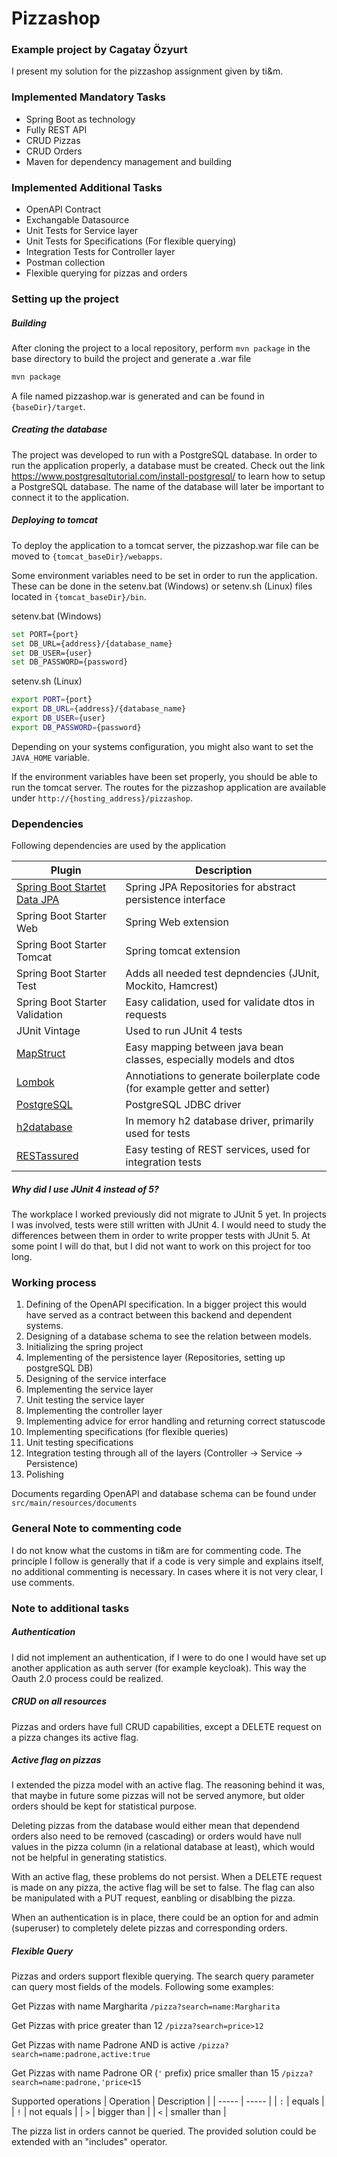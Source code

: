 # Pizzashop
### Example project by Cagatay Özyurt


I present my solution for the pizzashop assignment given by ti&m.

### Implemented Mandatory Tasks

- Spring Boot as technology
- Fully REST API
- CRUD Pizzas
- CRUD Orders
- Maven for dependency management and building

### Implemented Additional Tasks

- OpenAPI Contract
- Exchangable Datasource
- Unit Tests for Service layer
- Unit Tests for Specifications (For flexible querying)
- Integration Tests for Controller layer
- Postman collection
- Flexible querying for pizzas and orders

### Setting up the project
##### Building
After cloning the project to a local repository, perform `mvn package` in the base directory to build the project and generate a .war file

```sh
mvn package
```

A file named pizzashop.war is generated and can be found in `{baseDir}/target`.

##### Creating the database
The project was developed to run with a PostgreSQL database. In order to run the application properly, a database must be created.
Check out the link https://www.postgresqltutorial.com/install-postgresql/ to learn how to setup a PostgreSQL database. The name of the database will later be important to connect it to the application.


##### Deploying to tomcat
To deploy the application to a tomcat server, the pizzashop.war file can be moved to `{tomcat_baseDir}/webapps`.

Some environment variables need to be set in order to run the application. These can be done in the setenv.bat (Windows) or setenv.sh (Linux) files located in `{tomcat_baseDir}/bin`.

setenv.bat (Windows)
```sh
set PORT={port}
set DB_URL={address}/{database_name}
set DB_USER={user}
set DB_PASSWORD={password}
```

setenv.sh (Linux)
```sh
export PORT={port}
export DB_URL={address}/{database_name}
export DB_USER={user}
export DB_PASSWORD={password}
```

Depending on your systems configuration, you might also want to set the `JAVA_HOME` variable.

If the environment variables have been set properly, you should be able to run the tomcat server. The routes for the pizzashop application are available under `http://{hosting_address}/pizzashop`. 


### Dependencies

Following dependencies are used by the application

| Plugin  | Description
| ------ | ------ |
| [Spring Boot Startet Data JPA](https://spring.io/projects/spring-data-jpa) | Spring JPA Repositories for abstract persistence interface|
| Spring Boot Starter Web | Spring Web extension |
| Spring Boot Starter Tomcat | Spring tomcat extension  |
| Spring Boot Starter Test | Adds all needed test depndencies (JUnit, Mockito, Hamcrest) |
| Spring Boot Starter Validation | Easy calidation, used for validate dtos in requests |
| JUnit Vintage | Used to run JUnit 4 tests |
| [MapStruct](https://github.com/mapstruct/mapstruct) | Easy mapping between java bean classes, especially models and dtos |
| [Lombok](https://github.com/projectlombok/lombok) | Annotiations to generate boilerplate code (for example getter and setter) |
| [PostgreSQL](https://github.com/pgjdbc/pgjdbc) | PostgreSQL JDBC driver |
| [h2database](https://github.com/h2database/h2database) | In memory h2 database driver, primarily used for tests |
| [RESTassured](https://github.com/rest-assured/rest-assured) | Easy testing of REST services, used for integration tests  |

##### Why did I use JUnit 4 instead of 5?
The workplace I worked previously did not migrate to JUnit 5 yet. In projects I was involved, tests were still written with JUnit 4. I would need to study the differences between them in order to write propper tests with JUnit 5. At some point I will do that, but I did not want to work on this project for too long.

### Working process
1. Defining of the OpenAPI specification. In a bigger project this would have served as a contract between this backend and dependent systems.
2. Designing of a database schema to see the relation between models.
3. Initializing the spring project
4. Implementing of the persistence layer (Repositories, setting up postgreSQL DB)
5. Designing of the service interface
6. Implementing the service layer
7. Unit testing the service layer
8. Implementing the controller layer
9. Implementing advice for error handling and returning correct statuscode
10. Implementing specifications (for flexible queries)
11. Unit testing specifications
12. Integration testing through all of the layers (Controller -> Service -> Persistence)
13. Polishing

Documents regarding OpenAPI and database schema can be found under  `src/main/resources/documents`

### General Note to commenting code
I do not know what the customs in ti&m are for commenting code. The principle I follow is generally that if a code is very simple and explains itself, no additional commenting is necessary. In cases where it is not very clear, I use comments.


### Note to additional tasks

##### Authentication
I did not implement an authentication, if I were to do one I would have set up another application as auth server (for example keycloak). This way the Oauth 2.0 process could be realized.

##### CRUD on all resources
Pizzas and orders have full CRUD capabilities, except a DELETE request on a pizza changes its active flag.

##### Active flag on pizzas
I extended the pizza model with an active flag. The reasoning behind it was, that maybe in future some pizzas will not be served anymore, but older orders should be kept for statistical purpose. 

Deleting pizzas from the database would either mean that dependend orders also need to be removed (cascading) or orders would have null values in the pizza column (in a relational database at least), which would not be helpful in generating statistics.

With an active flag, these problems do not persist. When a DELETE request is made on any pizza, the active flag will be set to false. The flag can also be manipulated with a PUT request, eanbling or disablbing the pizza.

When an authentication is in place, there could be an option for and admin (superuser) to completely delete pizzas and corresponding orders.

##### Flexible Query
Pizzas and orders support flexible querying. The search query parameter can query most fields of the models. Following some examples:

Get Pizzas with name Margharita
`/pizza?search=name:Margharita`

Get Pizzas with price greater than 12
`/pizza?search=price>12`

Get Pizzas with name Padrone AND is active
`/pizza?search=name:padrone,active:true`

Get Pizzas with name Padrone OR (`'` prefix) price smaller than 15
`/pizza?search=name:padrone,'price<15`

Supported operations
| Operation | Description |
| ----- | ----- |
| `:` | equals |
| `!` | not equals |
| `>` | bigger than |
| `<` | smaller than |

The pizza list in orders cannot be queried. The provided solution could be extended with an "includes" operator.

